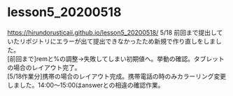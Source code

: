 # lesson5_20200518
https://hirundorusticaii.github.io/lesson5_20200518/
5/18 前回まで提出していたリポジトリにエラーが出て提出できなかったため新規で作り直しをしました。<br>
[前回まで]remと%の調整→失敗してしまい初期値へ。挙動の確認。タブレットの場合のレイアウト完了。<br>
[5/18作業分]携帯の場合のレイアウト完成。携帯電話の時のみカラーリング変更しました。14:00～15:00はanswerとの相違の確認作業。
